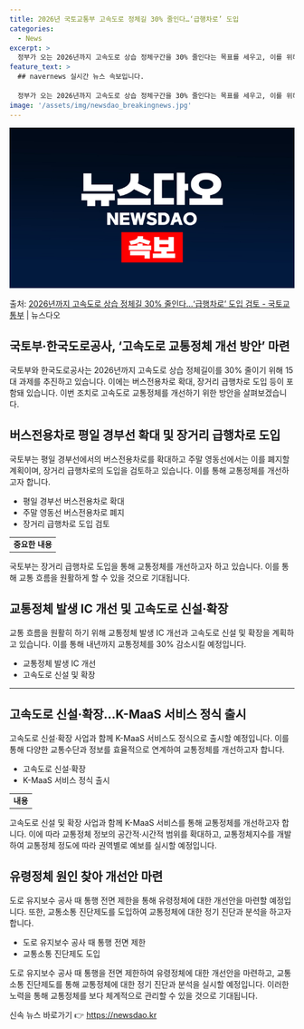 ```yaml
---
title: 2026년 국토교통부 고속도로 정체길 30% 줄인다…‘급행차로’ 도입
categories:
  - News
excerpt: >
  정부가 오는 2026년까지 고속도로 상습 정체구간을 30% 줄인다는 목표를 세우고, 이를 위해장거리 급행차로…
feature_text: >
  ## navernews 실시간 뉴스 속보입니다.

  정부가 오는 2026년까지 고속도로 상습 정체구간을 30% 줄인다는 목표를 세우고, 이를 위해장거리 급행차로…
image: '/assets/img/newsdao_breakingnews.jpg'
---
```


![뉴스다오 속보](/assets/img/newsdao_breakingnews.jpg)

<p>출처: <a href="https://newsdao.kr/3659" rel="dofollow">2026년까지 고속도로 상습 정체길 30% 줄인다…‘급행차로’ 도입 검토 - 국토교통부</a> | 뉴스다오</p>

<h2 data-ke-size="size26">국토부·한국도로공사, ‘고속도로 교통정체 개선 방안’ 마련</h2>
<p data-ke-size="size16">국토부와 한국도로공사는 2026년까지 고속도로 상습 정체길이를 30% 줄이기 위해 15대 과제를 추진하고 있습니다. 이에는 버스전용차로 확대, 장거리 급행차로 도입 등이 포함돼 있습니다. 이번 조치로 고속도로 교통정체를 개선하기 위한 방안을 살펴보겠습니다.</p>

<h2 data-ke-size="size26">버스전용차로 평일 경부선 확대 및 장거리 급행차로 도입</h2>
<p data-ke-size="size16">국토부는 평일 경부선에서의 버스전용차로를 확대하고 주말 영동선에서는 이를 폐지할 계획이며, 장거리 급행차로의 도입을 검토하고 있습니다. 이를 통해 교통정체를 개선하고자 합니다.</p>

<ul>
  <li>평일 경부선 버스전용차로 확대</li>
  <li>주말 영동선 버스전용차로 폐지</li>
  <li>장거리 급행차로 도입 검토</li>
</ul>

<table>
  <tr>
    <td style="text-align: center; height: 17px;"><b>중요한 내용</b></td>
  </tr>
</table>
<p data-ke-size="size16">국토부는 장거리 급행차로 도입을 통해 교통정체를 개선하고자 하고 있습니다. 이를 통해 교통 흐름을 원활하게 할 수 있을 것으로 기대됩니다.</p>

<h2 data-ke-size="size26">교통정체 발생 IC 개선 및 고속도로 신설·확장</h2>
<p data-ke-size="size16">교통 흐름을 원활히 하기 위해 교통정체 발생 IC 개선과 고속도로 신설 및 확장을 계획하고 있습니다. 이를 통해 내년까지 교통정체를 30% 감소시킬 예정입니다.</p>

<ul>
  <li>교통정체 발생 IC 개선</li>
  <li>고속도로 신설 및 확장</li>
</ul>

<hr>

<h2 data-ke-size="size26">고속도로 신설·확장…K-MaaS 서비스 정식 출시</h2>
<p data-ke-size="size16">고속도로 신설·확장 사업과 함께 K-MaaS 서비스도 정식으로 출시할 예정입니다. 이를 통해 다양한 교통수단과 정보를 효율적으로 연계하여 교통정체를 개선하고자 합니다.</p>

<ul>
  <li>고속도로 신설·확장</li>
  <li>K-MaaS 서비스 정식 출시</li>
</ul>

<table>
  <tr>
    <td style="text-align: center; height: 17px;"><b>내용</b></td>
  </tr>
</table>

<p data-ke-size="size16">고속도로 신설 및 확장 사업과 함께 K-MaaS 서비스를 통해 교통정체를 개선하고자 합니다. 이에 따라 교통정체 정보의 공간적·시간적 범위를 확대하고, 교통정체지수를 개발하여 교통정체 정도에 따라 권역별로 예보를 실시할 예정입니다.</p>

<h2 data-ke-size="size26">유령정체 원인 찾아 개선안 마련</h2>
<p data-ke-size="size16">도로 유지보수 공사 때 통행 전면 제한을 통해 유령정체에 대한 개선안을 마련할 예정입니다. 또한, 교통소통 진단제도를 도입하여 교통정체에 대한 정기 진단과 분석을 하고자 합니다.</p>

<ul>
  <li>도로 유지보수 공사 때 통행 전면 제한</li>
  <li>교통소통 진단제도 도입</li>
</ul>

<p data-ke-size="size16">도로 유지보수 공사 때 통행을 전면 제한하여 유령정체에 대한 개선안을 마련하고, 교통소통 진단제도를 통해 교통정체에 대한 정기 진단과 분석을 실시할 예정입니다. 이러한 노력을 통해 교통정체를 보다 체계적으로 관리할 수 있을 것으로 기대됩니다.</p> 

신속 뉴스 바로가기 👉 <a href="https://newsdao.kr" rel="dofollow">https://newsdao.kr</a>


